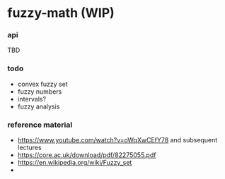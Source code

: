 # fuzzy-math (WIP)

### api
TBD

### todo
- convex fuzzy set
- fuzzy numbers
- intervals?
- fuzzy analysis

### reference material
- https://www.youtube.com/watch?v=oWqXwCEfY78 and subsequent lectures
- https://core.ac.uk/download/pdf/82275055.pdf
- https://en.wikipedia.org/wiki/Fuzzy_set
- 
